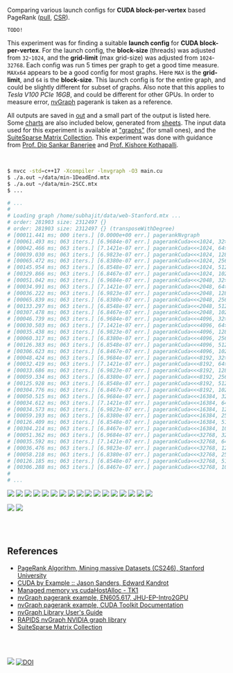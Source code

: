 Comparing various launch configs for **CUDA block-per-vertex** based PageRank
([pull], [CSR]).

`TODO!`

This experiment was for finding a suitable **launch config** for
**CUDA block-per-vertex**. For the launch config, the **block-size** (threads)
was adjusted from `32`-`1024`, and the **grid-limit** (max grid-size) was
adjusted from `1024`-`32768`. Each config was run 5 times per graph to get a
good time measure. `MAXx64` appears to be a good config for most graphs. Here
`MAX` is the **grid-limit**, and `64` is the **block-size**. This launch
config is for the entire graph, and could be slightly different for subset of
graphs. Also note that this applies to *Tesla V100 PCIe 16GB*, and could be
different for other GPUs. In order to measure error, [nvGraph] pagerank is
taken as a reference.

All outputs are saved in [out](out/) and a small part of the output is listed
here. Some [charts] are also included below, generated from [sheets]. The input
data used for this experiment is available at ["graphs"] (for small ones), and
the [SuiteSparse Matrix Collection]. This experiment was done with guidance
from [Prof. Dip Sankar Banerjee] and [Prof. Kishore Kothapalli].

<br>

```bash
$ nvcc -std=c++17 -Xcompiler -lnvgraph -O3 main.cu
$ ./a.out ~/data/min-1DeadEnd.mtx
$ ./a.out ~/data/min-2SCC.mtx
$ ...

# ...
#
# Loading graph /home/subhajit/data/web-Stanford.mtx ...
# order: 281903 size: 2312497 {}
# order: 281903 size: 2312497 {} (transposeWithDegree)
# [00011.441 ms; 000 iters.] [0.0000e+00 err.] pagerankNvgraph
# [00061.493 ms; 063 iters.] [6.9684e-07 err.] pagerankCuda<<<1024, 32>>>
# [00042.466 ms; 063 iters.] [7.1421e-07 err.] pagerankCuda<<<1024, 64>>>
# [00039.030 ms; 063 iters.] [6.9823e-07 err.] pagerankCuda<<<1024, 128>>>
# [00065.472 ms; 063 iters.] [6.8380e-07 err.] pagerankCuda<<<1024, 256>>>
# [00145.954 ms; 063 iters.] [6.8548e-07 err.] pagerankCuda<<<1024, 512>>>
# [00329.866 ms; 063 iters.] [6.8467e-07 err.] pagerankCuda<<<1024, 1024>>>
# [00051.042 ms; 063 iters.] [6.9684e-07 err.] pagerankCuda<<<2048, 32>>>
# [00034.991 ms; 063 iters.] [7.1421e-07 err.] pagerankCuda<<<2048, 64>>>
# [00036.222 ms; 063 iters.] [6.9823e-07 err.] pagerankCuda<<<2048, 128>>>
# [00065.839 ms; 063 iters.] [6.8380e-07 err.] pagerankCuda<<<2048, 256>>>
# [00133.297 ms; 063 iters.] [6.8548e-07 err.] pagerankCuda<<<2048, 512>>>
# [00307.478 ms; 063 iters.] [6.8467e-07 err.] pagerankCuda<<<2048, 1024>>>
# [00046.739 ms; 063 iters.] [6.9684e-07 err.] pagerankCuda<<<4096, 32>>>
# [00030.503 ms; 063 iters.] [7.1421e-07 err.] pagerankCuda<<<4096, 64>>>
# [00035.438 ms; 063 iters.] [6.9823e-07 err.] pagerankCuda<<<4096, 128>>>
# [00060.317 ms; 063 iters.] [6.8380e-07 err.] pagerankCuda<<<4096, 256>>>
# [00126.383 ms; 063 iters.] [6.8548e-07 err.] pagerankCuda<<<4096, 512>>>
# [00306.623 ms; 063 iters.] [6.8467e-07 err.] pagerankCuda<<<4096, 1024>>>
# [00048.424 ms; 063 iters.] [6.9684e-07 err.] pagerankCuda<<<8192, 32>>>
# [00032.419 ms; 063 iters.] [7.1421e-07 err.] pagerankCuda<<<8192, 64>>>
# [00033.686 ms; 063 iters.] [6.9823e-07 err.] pagerankCuda<<<8192, 128>>>
# [00059.334 ms; 063 iters.] [6.8380e-07 err.] pagerankCuda<<<8192, 256>>>
# [00125.928 ms; 063 iters.] [6.8548e-07 err.] pagerankCuda<<<8192, 512>>>
# [00304.776 ms; 063 iters.] [6.8467e-07 err.] pagerankCuda<<<8192, 1024>>>
# [00050.515 ms; 063 iters.] [6.9684e-07 err.] pagerankCuda<<<16384, 32>>>
# [00034.612 ms; 063 iters.] [7.1421e-07 err.] pagerankCuda<<<16384, 64>>>
# [00034.573 ms; 063 iters.] [6.9823e-07 err.] pagerankCuda<<<16384, 128>>>
# [00059.193 ms; 063 iters.] [6.8380e-07 err.] pagerankCuda<<<16384, 256>>>
# [00126.409 ms; 063 iters.] [6.8548e-07 err.] pagerankCuda<<<16384, 512>>>
# [00304.214 ms; 063 iters.] [6.8467e-07 err.] pagerankCuda<<<16384, 1024>>>
# [00051.362 ms; 063 iters.] [6.9684e-07 err.] pagerankCuda<<<32768, 32>>>
# [00035.592 ms; 063 iters.] [7.1421e-07 err.] pagerankCuda<<<32768, 64>>>
# [00036.476 ms; 063 iters.] [6.9823e-07 err.] pagerankCuda<<<32768, 128>>>
# [00058.218 ms; 063 iters.] [6.8380e-07 err.] pagerankCuda<<<32768, 256>>>
# [00126.185 ms; 063 iters.] [6.8548e-07 err.] pagerankCuda<<<32768, 512>>>
# [00306.288 ms; 063 iters.] [6.8467e-07 err.] pagerankCuda<<<32768, 1024>>>
#
# ...
```

[![](https://i.imgur.com/bwedZN8.gif)][sheetp]
[![](https://i.imgur.com/SYY0VTV.gif)][sheetp]
[![](https://i.imgur.com/0ThK2pd.gif)][sheetp]
[![](https://i.imgur.com/a7AKdLx.gif)][sheetp]
[![](https://i.imgur.com/sxbRgJF.gif)][sheetp]
[![](https://i.imgur.com/crTZjmn.gif)][sheetp]
[![](https://i.imgur.com/cxLbgqj.gif)][sheetp]
[![](https://i.imgur.com/m9KGsyj.gif)][sheetp]
[![](https://i.imgur.com/V5Xp74C.gif)][sheetp]
[![](https://i.imgur.com/LW2qAcp.gif)][sheetp]
[![](https://i.imgur.com/Kt1Uzyk.gif)][sheetp]
[![](https://i.imgur.com/UGah41u.gif)][sheetp]
[![](https://i.imgur.com/o9maK87.gif)][sheetp]
[![](https://i.imgur.com/GQJRono.gif)][sheetp]
[![](https://i.imgur.com/rou4VBX.gif)][sheetp]
[![](https://i.imgur.com/D73ZUaf.gif)][sheetp]
[![](https://i.imgur.com/sX2dCEb.gif)][sheetp]

[![](https://i.imgur.com/IQTjjIb.png)][sheetp]
[![](https://i.imgur.com/S4eCob2.png)][sheetp]

<br>
<br>


## References

- [PageRank Algorithm, Mining massive Datasets (CS246), Stanford University](https://www.youtube.com/watch?v=ke9g8hB0MEo)
- [CUDA by Example :: Jason Sanders, Edward Kandrot](https://www.slideshare.net/SubhajitSahu/cuda-by-example-notes)
- [Managed memory vs cudaHostAlloc - TK1](https://forums.developer.nvidia.com/t/managed-memory-vs-cudahostalloc-tk1/34281)
- [nvGraph pagerank example, EN605.617, JHU-EP-Intro2GPU](https://github.com/JHU-EP-Intro2GPU/EN605.617/blob/master/module9/nvgraph_examples/nvgraph_Pagerank.cpp)
- [nvGraph pagerank example, CUDA Toolkit Documentation](https://docs.nvidia.com/cuda/archive/10.0/nvgraph/index.html#nvgraph-pagerank-example)
- [nvGraph Library User's Guide](https://docs.nvidia.com/cuda/archive/10.1/pdf/nvGRAPH_Library.pdf)
- [RAPIDS nvGraph NVIDIA graph library][nvGraph]
- [SuiteSparse Matrix Collection]

<br>
<br>

[![](https://i.imgur.com/QIUy2ds.jpg)](https://www.youtube.com/watch?v=4EG2up-jcKM&t=12897s)
[![DOI](https://zenodo.org/badge/371735420.svg)](https://zenodo.org/badge/latestdoi/371735420)

[Prof. Dip Sankar Banerjee]: https://sites.google.com/site/dipsankarban/
[Prof. Kishore Kothapalli]: https://cstar.iiit.ac.in/~kkishore/
[SuiteSparse Matrix Collection]: https://suitesparse-collection-website.herokuapp.com
["graphs"]: https://github.com/puzzlef/graphs
[nvGraph]: https://github.com/rapidsai/nvgraph
[pull]: https://github.com/puzzlef/pagerank-push-vs-pull
[csr]: https://github.com/puzzlef/pagerank-class-vs-csr
[charts]: https://photos.app.goo.gl/8uvRf81gpiBFNjFS6
[sheets]: https://docs.google.com/spreadsheets/d/1Vqa9Kt1jU7Te9cB29HDZF8O_VfiwJOkNb1eu6mcUDrY/edit?usp=sharing
[sheetp]: https://docs.google.com/spreadsheets/d/e/2PACX-1vQiG1SaS9NOXCGbJq-BM2rE5orbAeGU1F1SSqEhIrjs-TicLxm71x0MnUg7E2VU2oxLW4wIWNmGndNN/pubhtml
